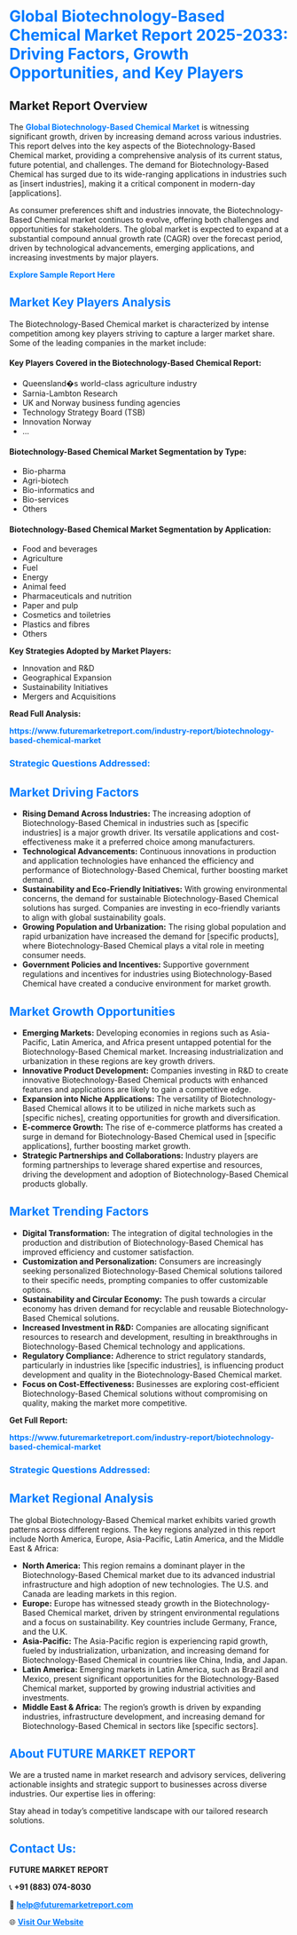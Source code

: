 <h1 style="color: #007BFF;">Global Biotechnology-Based Chemical Market Report 2025-2033: Driving Factors, Growth Opportunities, and Key Players</h1>

<section id="overview">
<h2>Market Report Overview</h2>
<p>The <a href="https://www.futuremarketreport.com/industry-report/biotechnology-based-chemical-market" style="color: #007BFF; text-decoration: none;"><strong>Global Biotechnology-Based Chemical Market</strong></a> is witnessing significant growth, driven by increasing demand across various industries. This report delves into the key aspects of the Biotechnology-Based Chemical market, providing a comprehensive analysis of its current status, future potential, and challenges. The demand for Biotechnology-Based Chemical has surged due to its wide-ranging applications in industries such as [insert industries], making it a critical component in modern-day [applications].</p>
<p>As consumer preferences shift and industries innovate, the Biotechnology-Based Chemical market continues to evolve, offering both challenges and opportunities for stakeholders. The global market is expected to expand at a substantial compound annual growth rate (CAGR) over the forecast period, driven by technological advancements, emerging applications, and increasing investments by major players.</p>
</section>

<section id="overview">
<p><a href="https://www.futuremarketreport.com/request-sample/reportId=107160" style="color: #007BFF; text-decoration: none;"><strong>Explore Sample Report Here</strong></a></p>
</section>

<section id="key-players">
<h2 style="color: #007BFF;">Market Key Players Analysis</h2>
<p>The Biotechnology-Based Chemical market is characterized by intense competition among key players striving to capture a larger market share. Some of the leading companies in the market include:</p>
<h4>Key Players Covered in the Biotechnology-Based Chemical Report:</h4>
<ul><li>Queensland�s world-class agriculture industry</li><li>Sarnia-Lambton Research</li><li>UK and Norway business funding agencies</li><li>Technology Strategy Board (TSB)</li><li>Innovation Norway</li><li>...</li></ul>
<h4>Biotechnology-Based Chemical Market Segmentation by Type:</h4>
<ul><li>Bio-pharma</li><li>Agri-biotech</li><li>Bio-informatics and</li><li>Bio-services</li><li>Others</li></ul>

<h4>Biotechnology-Based Chemical Market Segmentation by Application:</h4>
<ul><li>Food and beverages</li><li>Agriculture</li><li>Fuel</li><li>Energy</li><li>Animal feed</li><li>Pharmaceuticals and nutrition</li><li>Paper and pulp</li><li>Cosmetics and toiletries</li><li>Plastics and fibres</li><li>Others</li></ul>
<p><strong>Key Strategies Adopted by Market Players:</strong></p>
<ul>
<li>Innovation and R&D</li>
<li>Geographical Expansion</li>
<li>Sustainability Initiatives</li>
<li>Mergers and Acquisitions</li>
</ul>
</section>

<section>
<p><strong>Read Full Analysis: </strong></p><a href="https://www.futuremarketreport.com/industry-report/biotechnology-based-chemical-market" style="color: #007BFF; text-decoration: none;"><strong>https://www.futuremarketreport.com/industry-report/biotechnology-based-chemical-market</strong></a>
<h3 style="color: #007BFF;">Strategic Questions Addressed:</h3>
</section>

<section id="driving-factors">
<h2 style="color: #007BFF;">Market Driving Factors</h2>
<ul>
<li><strong>Rising Demand Across Industries:</strong> The increasing adoption of Biotechnology-Based Chemical in industries such as [specific industries] is a major growth driver. Its versatile applications and cost-effectiveness make it a preferred choice among manufacturers.</li>
<li><strong>Technological Advancements:</strong> Continuous innovations in production and application technologies have enhanced the efficiency and performance of Biotechnology-Based Chemical, further boosting market demand.</li>
<li><strong>Sustainability and Eco-Friendly Initiatives:</strong> With growing environmental concerns, the demand for sustainable Biotechnology-Based Chemical solutions has surged. Companies are investing in eco-friendly variants to align with global sustainability goals.</li>
<li><strong>Growing Population and Urbanization:</strong> The rising global population and rapid urbanization have increased the demand for [specific products], where Biotechnology-Based Chemical plays a vital role in meeting consumer needs.</li>
<li><strong>Government Policies and Incentives:</strong> Supportive government regulations and incentives for industries using Biotechnology-Based Chemical have created a conducive environment for market growth.</li>
</ul>
</section>

<section id="growth-opportunities">
<h2 style="color: #007BFF;">Market Growth Opportunities</h2>
<ul>
<li><strong>Emerging Markets:</strong> Developing economies in regions such as Asia-Pacific, Latin America, and Africa present untapped potential for the Biotechnology-Based Chemical market. Increasing industrialization and urbanization in these regions are key growth drivers.</li>
<li><strong>Innovative Product Development:</strong> Companies investing in R&D to create innovative Biotechnology-Based Chemical products with enhanced features and applications are likely to gain a competitive edge.</li>
<li><strong>Expansion into Niche Applications:</strong> The versatility of Biotechnology-Based Chemical allows it to be utilized in niche markets such as [specific niches], creating opportunities for growth and diversification.</li>
<li><strong>E-commerce Growth:</strong> The rise of e-commerce platforms has created a surge in demand for Biotechnology-Based Chemical used in [specific applications], further boosting market growth.</li>
<li><strong>Strategic Partnerships and Collaborations:</strong> Industry players are forming partnerships to leverage shared expertise and resources, driving the development and adoption of Biotechnology-Based Chemical products globally.</li>
</ul>
</section>

<section id="trending-factors">
<h2 style="color: #007BFF;">Market Trending Factors</h2>
<ul>
<li><strong>Digital Transformation:</strong> The integration of digital technologies in the production and distribution of Biotechnology-Based Chemical has improved efficiency and customer satisfaction.</li>
<li><strong>Customization and Personalization:</strong> Consumers are increasingly seeking personalized Biotechnology-Based Chemical solutions tailored to their specific needs, prompting companies to offer customizable options.</li>
<li><strong>Sustainability and Circular Economy:</strong> The push towards a circular economy has driven demand for recyclable and reusable Biotechnology-Based Chemical solutions.</li>
<li><strong>Increased Investment in R&D:</strong> Companies are allocating significant resources to research and development, resulting in breakthroughs in Biotechnology-Based Chemical technology and applications.</li>
<li><strong>Regulatory Compliance:</strong> Adherence to strict regulatory standards, particularly in industries like [specific industries], is influencing product development and quality in the Biotechnology-Based Chemical market.</li>
<li><strong>Focus on Cost-Effectiveness:</strong> Businesses are exploring cost-efficient Biotechnology-Based Chemical solutions without compromising on quality, making the market more competitive.</li>
</ul>
</section>

<section>
<p><strong>Get Full Report: </strong></p><a href="https://www.futuremarketreport.com/industry-report/biotechnology-based-chemical-market" style="color: #007BFF; text-decoration: none;"><strong>https://www.futuremarketreport.com/industry-report/biotechnology-based-chemical-market</strong></a>
<h3 style="color: #007BFF;">Strategic Questions Addressed:</h3>
</section>


<section id="regional-analysis">
<h2 style="color: #007BFF;">Market Regional Analysis</h2>
<p>The global Biotechnology-Based Chemical market exhibits varied growth patterns across different regions. The key regions analyzed in this report include North America, Europe, Asia-Pacific, Latin America, and the Middle East & Africa:</p>
<ul>
<li><strong>North America:</strong> This region remains a dominant player in the Biotechnology-Based Chemical market due to its advanced industrial infrastructure and high adoption of new technologies. The U.S. and Canada are leading markets in this region.</li>
<li><strong>Europe:</strong> Europe has witnessed steady growth in the Biotechnology-Based Chemical market, driven by stringent environmental regulations and a focus on sustainability. Key countries include Germany, France, and the U.K.</li>
<li><strong>Asia-Pacific:</strong> The Asia-Pacific region is experiencing rapid growth, fueled by industrialization, urbanization, and increasing demand for Biotechnology-Based Chemical in countries like China, India, and Japan.</li>
<li><strong>Latin America:</strong> Emerging markets in Latin America, such as Brazil and Mexico, present significant opportunities for the Biotechnology-Based Chemical market, supported by growing industrial activities and investments.</li>
<li><strong>Middle East & Africa:</strong> The region’s growth is driven by expanding industries, infrastructure development, and increasing demand for Biotechnology-Based Chemical in sectors like [specific sectors].</li>
</ul>
</section>

<footer>
<h2 style="color: #007BFF;">About FUTURE MARKET REPORT</h2>
<p>We are a trusted name in market research and advisory services, delivering actionable insights and strategic support to businesses across diverse industries. Our expertise lies in offering:</p>

<p>Stay ahead in today’s competitive landscape with our tailored research solutions.</p>

<h2 style="color: #007BFF;">Contact Us:</h2>
<p><strong>FUTURE MARKET REPORT</strong></p>
<p>📞 <strong>+91 (883) 074-8030</strong></p>
<p>📧 <strong><a href="mailto:help@futuremarketreport.com" style="color: #007BFF;">help@futuremarketreport.com</a></strong></p>
<p>🌐 <strong><a href="https://www.futuremarketreport.com/" style="color: #007BFF;">Visit Our Website</a></strong></p>
</footer>